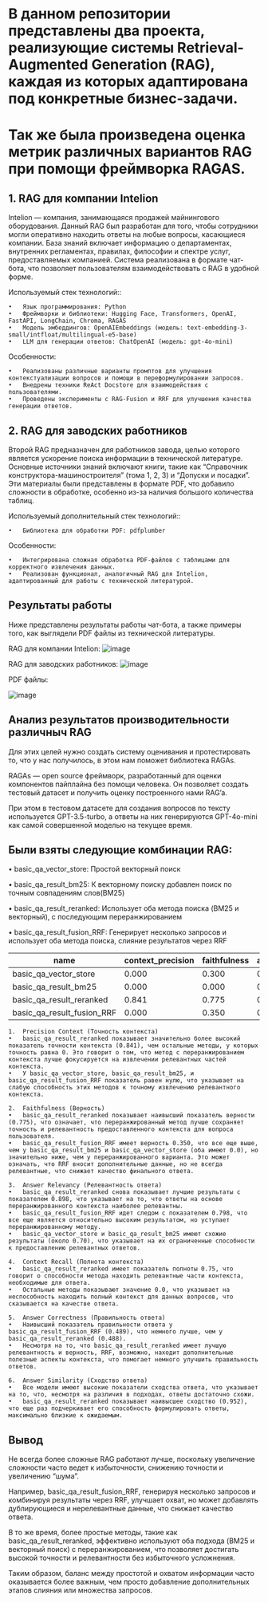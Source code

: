 # В данном репозитории представлены два проекта, реализующие системы Retrieval-Augmented Generation (RAG), каждая из которых адаптирована под конкретные бизнес-задачи.
# Так же была произведена оценка метрик различных вариантов RAG при помощи фреймворка RAGAS.

## 1. RAG для компании Intelion

Intelion — компания, занимающаяся продажей майнингового оборудования. Данный RAG был разработан для того, чтобы сотрудники могли оперативно находить ответы на любые вопросы, касающиеся компании. База знаний включает информацию о департаментах, внутренних регламентах, правилах, философии и спектре услуг, предоставляемых компанией. Система реализована в формате чат-бота, что позволяет пользователям взаимодействовать с RAG в удобной форме.

Используемый стек технологий::

	•	Язык программирования: Python
	•	Фреймворки и библиотеки: Hugging Face, Transformers, OpenAI, FastAPI, LongChain, Chroma, RAGAS
	•	Модель эмбеддингов: OpenAIEmbeddings (модель: text-embedding-3-small/intfloat/multilingual-e5-base)
	•	LLM для генерации ответов: ChatOpenAI (модель: gpt-4o-mini)

Особенности:

	•	Реализованы различные варианты промптов для улучшения контекстуализации вопросов и помощи в переформулировании запросов.
	•	Внедрены техники ReAct Docstore для взаимодействия с пользователями.
	•	Проведены эксперименты с RAG-Fusion и RRF для улучшения качества генерации ответов.

## 2. RAG для заводских работников

Второй RAG предназначен для работников завода, целью которого является ускорение поиска информации в технической литературе. Основные источники знаний включают книги, такие как “Справочник конструктора-машиностроителя” (тома 1, 2, 3) и “Допуски и посадки”. Эти материалы были представлены в формате PDF, что добавило сложности в обработке, особенно из-за наличия большого количества таблиц.

Используемый дополнительный стек технологий::

	•	Библиотека для обработки PDF: pdfplumber

Особенности:

	•	Интегрирована сложная обработка PDF-файлов с таблицами для корректного извлечения данных.
	•	Реализован функционал, аналогичный RAG для Intelion, адаптированный для работы с технической литературой.

 ## Результаты работы

Ниже представлены результаты работы чат-бота, а также примеры того, как выглядели PDF файлы из технической литературы.

RAG для компании Intelion:
![image](https://github.com/user-attachments/assets/78c67e56-01ca-432c-a1cf-32fbe271019e)

RAG для заводских работников:
![image](https://github.com/user-attachments/assets/dddbf96c-9be8-46ca-80c8-2f72764a1442)

PDF файлы:

![image](https://github.com/user-attachments/assets/cea9c0bc-4309-4f15-84be-a8656fa47072)

## Анализ результатов производительности различныч RAG

Для этих целей нужно создать систему оценивания и протестировать то, что у нас получилось, в этом нам поможет библиотека RAGAs.

RAGAs — open source фреймворк, разработанный для оценки компонентов пайплайна без помощи человека. Он позволяет создать тестовый датасет и получить оценку построенного нами RAG’a.

При этом в тестовом датасете для создания вопросов по тексту используется GPT-3.5-turbo, а ответы на них генерируются GPT-4o-mini как самой совершенной моделью на текущее время. 

## Были взяты следующие комбинации RAG:

• basic_qa_vector_store: Простой векторный поиск

• basic_qa_result_bm25: К векторному поиску добавлен поиск по точным совпадениям слов(BM25) 

• basic_qa_result_reranked: Использует оба метода поиска (BM25 и векторный), с последующим переранжированием

• basic_qa_result_fusion_RRF: Генерирует несколько запросов и использует оба метода поиска, слияние результатов через RRF


| name                       | context_precision | faithfulness | answer_relevancy | context_recall | answer_correctness | answer_similarity |
|----------------------------|--------------------|--------------|------------------|----------------|--------------------|-------------------|
| basic_qa_vector_store      | 0.000              | 0.300        | 0.702250         | 0.00           | 0.405394           | 0.909810          |
| basic_qa_result_bm25       | 0.000              | 0.000        | 0.704887         | 0.00           | 0.418296           | 0.914565          |
| basic_qa_result_reranked   | 0.841              | 0.775        | 0.898564         | 0.75           | 0.487764           | 0.951729          |
| basic_qa_result_fusion_RRF | 0.000              | 0.350        | 0.797542         | 0.00           | 0.489093           | 0.948525          |

	1.	Precision Context (Точность контекста)
	•	basic_qa_result_reranked показывает значительно более высокий показатель точности контекста (0.841), чем остальные методы, у которых точность равна 0. Это говорит о том, что метод с переранжированием контекста лучше фокусируется на извлечении релевантных частей контекста.
	•	У basic_qa_vector_store, basic_qa_result_bm25, и basic_qa_result_fusion_RRF показатель равен нулю, что указывает на слабую способность этих методов к точному извлечению релевантного контекста.
 
	2.	Faithfulness (Верность)
	•	basic_qa_result_reranked показывает наивысший показатель верности (0.775), что означает, что переранжированный метод лучше сохраняет точность и релевантность предоставленного контекста для вопроса пользователя.
	•	basic_qa_result_fusion_RRF имеет верность 0.350, что все еще выше, чем у basic_qa_result_bm25 и basic_qa_vector_store (оба имеют 0.0), но значительно ниже, чем у переранжированного варианта. Это может означать, что RRF вносит дополнительные данные, но не всегда релевантные, что снижает качество финального ответа.
 
	3.	Answer Relevancy (Релевантность ответа)
	•	basic_qa_result_reranked снова показывает лучшие результаты с показателем 0.898, что указывает на то, что ответы на основе переранжированного контекста наиболее релевантны.
	•	basic_qa_result_fusion_RRF идет следом с показателем 0.798, что все еще является относительно высоким результатом, но уступает переранжированному методу.
	•	basic_qa_vector_store и basic_qa_result_bm25 имеют схожие результаты (около 0.70), что указывает на их ограниченные способности к предоставлению релевантных ответов.
 
	4.	Context Recall (Полнота контекста)
	•	basic_qa_result_reranked имеет показатель полноты 0.75, что говорит о способности метода находить релевантные части контекста, необходимые для ответа.
	•	Остальные методы показывают значение 0.0, что указывает на неспособность находить полный контекст для данных вопросов, что сказывается на качестве ответа.
 
	5.	Answer Correctness (Правильность ответа)
	•	Наивысший показатель правильности ответа у basic_qa_result_fusion_RRF (0.489), что немного лучше, чем у basic_qa_result_reranked (0.488).
	•	Несмотря на то, что basic_qa_result_reranked имеет лучшую релевантность и верность, RRF, возможно, находит дополнительные полезные аспекты контекста, что помогает немного улучшить правильность ответов.
 
	6.	Answer Similarity (Сходство ответа)
	•	Все модели имеют высокие показатели сходства ответа, что указывает на то, что, несмотря на различия в подходах, ответы достаточно схожи.
	•	basic_qa_result_reranked показывает наивысшее сходство (0.952), что еще раз подчеркивает его способность формулировать ответы, максимально близкие к ожидаемым.

 ## Вывод

Не всегда более сложные RAG работают лучше, поскольку увеличение сложности часто ведет к избыточности, снижению точности и увеличению “шума”.

Например, basic_qa_result_fusion_RRF, генерируя несколько запросов и комбинируя результаты через RRF, улучшает охват, но может добавлять дублирующиеся и нерелевантные данные, что снижает качество ответа.

В то же время, более простые методы, такие как basic_qa_result_reranked, эффективно используют оба подхода (BM25 и векторный поиск) с переранжированием, что позволяет достигать высокой точности и релевантности без избыточного усложнения.

Таким образом, баланс между простотой и охватом информации часто оказывается более важным, чем просто добавление дополнительных этапов слияния или множества запросов.






